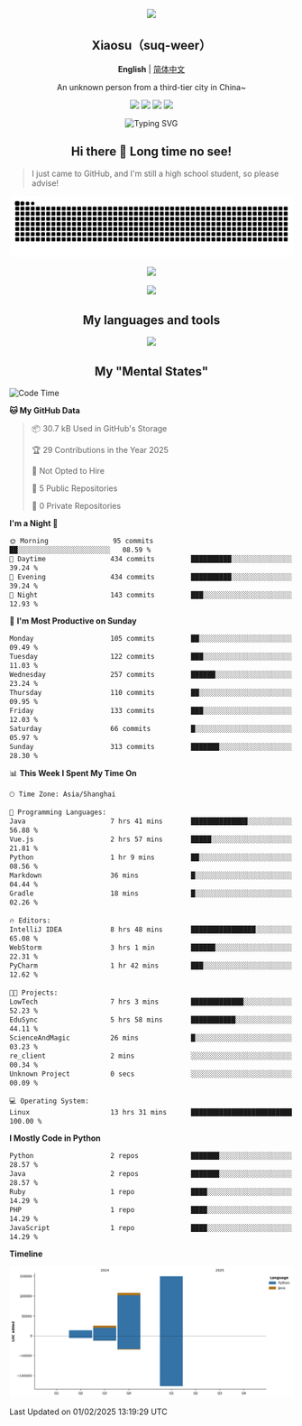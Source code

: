 <p align="center"><img src="https://avatars.githubusercontent.com/u/73773879?v=4" width="200px" /></p>
<h2 align=center>Xiaosu（suq-weer）</h2>

<p align=center><b>English</b> | <a href="https://github.com/suq-weer/suq-weer/blob/main/README_zh.md/">简体中文</a></p>

<p align=center>An unknown person from a third-tier city in China~</p>

<p align="center">
<a href="https://xiaosuoaa.top"><img src="https://img.shields.io/badge/Blog-Click_here-blue?style=for-the-badge" /></a>
<img src="https://img.shields.io/badge/Love-Minecraft-green?style=for-the-badge" />
<img src="https://img.shields.io/badge/Now_study-On_school-red?style=for-the-badge">
<img src="https://komarev.com/ghpvc/?username=suq-weer&color=4a92cb&style=for-the-badge">
</p>

<p align="center"><img src="https://readme-typing-svg.demolab.com?font=ZCOOL+KuaiLe&size=23&duration=3000&pause=1000&color=4A92CB&center=true&repeat=true&random=true&width=435&lines=Hi+bro!+Nice+to+meet+you!;%E5%BF%BD%E5%A6%82%E4%B8%80%E5%A4%9C%E6%98%A5%E9%A3%8E%E6%9D%A5%EF%BC%8C%E5%8D%83%E6%A0%91%E4%B8%87%E6%A0%91%E6%A2%A8%E8%8A%B1%E5%BC%80%E3%80%82;Hi%EF%BC%81%E5%88%AB%E6%9D%A5%E6%97%A0%E6%81%99%E5%95%8A%EF%BC%81;%E8%90%BD%E9%9C%9E%E4%B8%8E%E5%AD%A4%E9%B9%9C%E9%BD%90%E9%A3%9E%EF%BC%8C%E7%A7%8B%E6%B0%B4%E5%85%B1%E9%95%BF%E5%A4%A9%E4%B8%80%E8%89%B2%E3%80%82;%E5%90%9B%E4%B8%8D%E8%A7%81%EF%BC%8C%E9%BB%84%E6%B2%B3%E4%B9%8B%E6%B0%B4%E5%A4%A9%E4%B8%8A%E6%9D%A5%EF%BC%8C%E5%A5%94%E6%B5%81%E5%88%B0%E6%B5%B7%E4%B8%8D%E5%A4%8D%E5%9B%9E%E3%80%82;%E5%90%9B%E4%B8%8D%E8%A7%81%EF%BC%8C%E9%AB%98%E5%A0%82%E6%98%8E%E9%95%9C%E6%82%B2%E7%99%BD%E5%8F%91%EF%BC%8C%E6%9C%9D%E5%A6%82%E9%9D%92%E4%B8%9D%E6%9A%AE%E6%88%90%E9%9B%AA%E3%80%82;The+Cake+is+a+lie.;%E4%BD%A0%E5%A5%BD%EF%BC%81%E4%B8%96%E7%95%8C%EF%BC%81;Do+you+play+Minecraft%3F" alt="Typing SVG" /></p>

<h2 align=center>Hi there 👋 Long time no see!</h2>

> I just came to GitHub, and I'm still a high school student, so please advise!

<picture>
  <source media="(prefers-color-scheme: dark)" srcset="https://raw.githubusercontent.com/suq-weer/suq-weer/output/github-snake-dark.svg">
  <source media="(prefers-color-scheme: light)" srcset="https://raw.githubusercontent.com/suq-weer/suq-weer/output/github-snake.svg">
  <img alt="github contribution grid snake animation" src="https://raw.githubusercontent.com/suq-weer/suq-weer/output/github-snake.svg">
</picture>

<p align="center"><img src="https://github-readme-stats.vercel.app/api?username=suq-weer&show_icons=true&theme=catppuccin_mocha" /></p>

<p align="center"><img src="https://streak-stats.demolab.com/?user=suq-weer&theme=catppuccin-mocha" /></p>

<h2 align=center>My languages and tools</h2>

<p align="center"><img src="https://skillicons.dev/icons?theme=dark&perline=9&i=anaconda,cpp,cloudflare,css,git,gradle,godot,html,htmx,idea,java,js,latex,linux,mysql,neovim,nginx,nodejs,npm,php,py,pycharm,qt,sqlite,ts,vim,vscode,vue,windows,wordpress,visualstudio,arch,github,powershell,md,githubactions,/" /></p>

<h2 align=center>My "Mental States"</h2>

<!--START_SECTION:waka-->
![Code Time](http://img.shields.io/badge/Code%20Time-150%20hrs%2040%20mins-blue)

**🐱 My GitHub Data** 

> 📦 30.7 kB Used in GitHub's Storage 
 > 
> 🏆 29 Contributions in the Year 2025
 > 
> 🚫 Not Opted to Hire
 > 
> 📜 5 Public Repositories 
 > 
> 🔑 0 Private Repositories 
 > 
**I'm a Night 🦉** 

```text
🌞 Morning                95 commits          ██░░░░░░░░░░░░░░░░░░░░░░░   08.59 % 
🌆 Daytime                434 commits         ██████████░░░░░░░░░░░░░░░   39.24 % 
🌃 Evening                434 commits         ██████████░░░░░░░░░░░░░░░   39.24 % 
🌙 Night                  143 commits         ███░░░░░░░░░░░░░░░░░░░░░░   12.93 % 
```
📅 **I'm Most Productive on Sunday** 

```text
Monday                   105 commits         ██░░░░░░░░░░░░░░░░░░░░░░░   09.49 % 
Tuesday                  122 commits         ███░░░░░░░░░░░░░░░░░░░░░░   11.03 % 
Wednesday                257 commits         ██████░░░░░░░░░░░░░░░░░░░   23.24 % 
Thursday                 110 commits         ██░░░░░░░░░░░░░░░░░░░░░░░   09.95 % 
Friday                   133 commits         ███░░░░░░░░░░░░░░░░░░░░░░   12.03 % 
Saturday                 66 commits          █░░░░░░░░░░░░░░░░░░░░░░░░   05.97 % 
Sunday                   313 commits         ███████░░░░░░░░░░░░░░░░░░   28.30 % 
```


📊 **This Week I Spent My Time On** 

```text
🕑︎ Time Zone: Asia/Shanghai

💬 Programming Languages: 
Java                     7 hrs 41 mins       ██████████████░░░░░░░░░░░   56.88 % 
Vue.js                   2 hrs 57 mins       █████░░░░░░░░░░░░░░░░░░░░   21.81 % 
Python                   1 hr 9 mins         ██░░░░░░░░░░░░░░░░░░░░░░░   08.56 % 
Markdown                 36 mins             █░░░░░░░░░░░░░░░░░░░░░░░░   04.44 % 
Gradle                   18 mins             █░░░░░░░░░░░░░░░░░░░░░░░░   02.26 % 

🔥 Editors: 
IntelliJ IDEA            8 hrs 48 mins       ████████████████░░░░░░░░░   65.08 % 
WebStorm                 3 hrs 1 min         ██████░░░░░░░░░░░░░░░░░░░   22.31 % 
PyCharm                  1 hr 42 mins        ███░░░░░░░░░░░░░░░░░░░░░░   12.62 % 

🐱‍💻 Projects: 
LowTech                  7 hrs 3 mins        █████████████░░░░░░░░░░░░   52.23 % 
EduSync                  5 hrs 58 mins       ███████████░░░░░░░░░░░░░░   44.11 % 
ScienceAndMagic          26 mins             █░░░░░░░░░░░░░░░░░░░░░░░░   03.23 % 
re_client                2 mins              ░░░░░░░░░░░░░░░░░░░░░░░░░   00.34 % 
Unknown Project          0 secs              ░░░░░░░░░░░░░░░░░░░░░░░░░   00.09 % 

💻 Operating System: 
Linux                    13 hrs 31 mins      █████████████████████████   100.00 % 
```

**I Mostly Code in Python** 

```text
Python                   2 repos             ███████░░░░░░░░░░░░░░░░░░   28.57 % 
Java                     2 repos             ███████░░░░░░░░░░░░░░░░░░   28.57 % 
Ruby                     1 repo              ████░░░░░░░░░░░░░░░░░░░░░   14.29 % 
PHP                      1 repo              ████░░░░░░░░░░░░░░░░░░░░░   14.29 % 
JavaScript               1 repo              ████░░░░░░░░░░░░░░░░░░░░░   14.29 % 
```



**Timeline**

![Lines of Code chart](https://raw.githubusercontent.com/suq-weer/suq-weer/main/assets/bar_graph.png)


 Last Updated on 01/02/2025 13:19:29 UTC
<!--END_SECTION:waka-->
